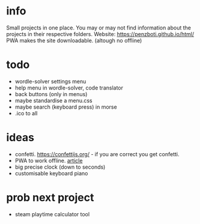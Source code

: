 # info
Small projects in one place.
You may or may not find information about the projects in their respective folders.
Website: https://penzboti.github.io/html/
PWA makes the site downloadable. (altough no offline)

# todo
- wordle-solver settings menu
- help menu in wordle-solver, code translator
- back buttons (only in menus)
- maybe standardise a menu.css
- maybe search (keyboard press) in morse
- .ico to all

# ideas
- confetti. https://confettijs.org/ - if you are correct you get confetti.
- PWA to work offline. [article](https://developer.mozilla.org/en-US/docs/Web/Progressive_web_apps/Tutorials/js13kGames/Offline_Service_workers)
- big precise clock (down to seconds)
- customisable keyboard piano

# prob next project
- steam playtime calculator tool
